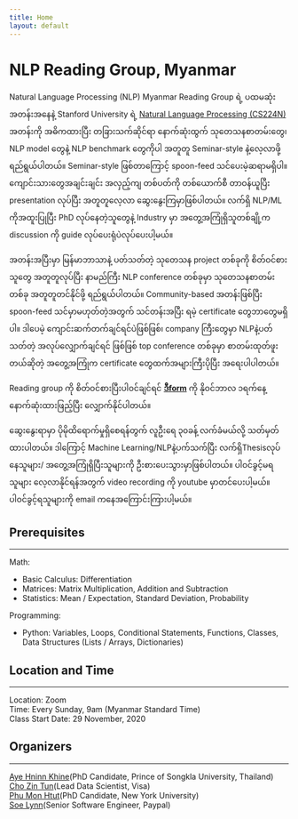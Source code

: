 ```yaml
---
title: Home
layout: default
---
```


# NLP Reading Group, Myanmar

 Natural Language Processing (NLP) Myanmar Reading Group ရဲ့ ပထမဆုံးအတန်းအနေနဲ့ Stanford University ရဲ့ [Natural Language Processing (CS224N)](http://cs224n.stanford.edu/) အတန်းကို အဓိကထားပြီး တခြားသက်ဆိုင်ရာ နောက်ဆုံးထွက် သုတေသနစာတမ်းတွေ၊ NLP model တွေနဲ့ NLP benchmark တွေကိုပါ အတူတူ Seminar-style နဲ့လေ့လာဖို့ရည်ရွယ်ပါတယ်။  Seminar-style ဖြစ်တာကြောင့် spoon-feed သင်ပေးမဲ့ဆရာမရှိပါ။ ကျောင်းသားတွေအချင်းချင်း အလှည့်ကျ တစ်ပတ်ကို တစ်ယောက်စီ တာဝန်ယူပြီး presentation လုပ်ပြီး အတူတူလေ့လာ ဆွေးနွေးကြမှာဖြစ်ပါတယ်။ လက်ရှိ NLP/ML ကိုအထူးပြုပြီး PhD လုပ်နေတဲ့သူတွေနဲ့ Industry မှာ အတွေ့အကြုံရှိသူတစ်ချို့က discussion ကို guide လုပ်ပေးရုံပဲလုပ်ပေးပါ့မယ်။   
   
အတန်းအပြီးမှာ မြန်မာဘာသာနဲ့ ပတ်သတ်တဲ့ သုတေသန project တစ်ခုကို စိတ်ဝင်စားသူတွေ အတူတူလုပ်ပြီး နာမည်ကြီး NLP conference တစ်ခုမှာ သုတေသနစာတမ်းတစ်ခု အတူတူတင်နိုင်ဖို့ ရည်ရွယ်ပါတယ်။ Community-based အတန်းဖြစ်ပြီး spoon-feed သင်မှာမဟုတ်တဲ့အတွက် သင်တန်းအပြီး ရမဲ့ certificate တွေဘာတွေမရှိပါ။ ဒါပေမဲ့ ကျောင်းဆက်တက်ချင်ရင်ပဲဖြစ်ဖြစ်၊ company ကြီးတွေမှာ NLPနဲ့ပတ်သတ်တဲ့ အလုပ်လျှောက်ချင်ရင် ဖြစ်ဖြစ် top conference တစ်ခုမှာ စာတမ်းထုတ်ဖူးတယ်ဆိုတဲ့ အတွေ့အကြုံက certificate တွေထက်အများကြီးပိုပြီး အရေးပါပါတယ်။  
  
 Reading group ကို စိတ်ဝင်စားပြီးပါဝင်ချင်ရင် [**ဒီform**](https://docs.google.com/forms/d/e/1FAIpQLSdq2hH8vfrwF3LU6UTGUZC3-YYgbt3F7mCREkgVzeJhUK3WUA/viewform?usp=sf_link) ကို နိုဝင်ဘာလ ၁ရက်နေ့ နောက်ဆုံးထားဖြည့်ပြီး လျှောက်နိုင်ပါတယ်။ 
 
 ဆွေးနွေးရာမှာ ပိုမိုထိရောက်မှုရှိစေရန်တွက် လူဦးရေ ၃၀ခန့် လက်ခံမယ်လို့ သတ်မှတ်ထားပါတယ်။ ဒါကြောင့် Machine Learning/NLPနဲ့ပက်သက်ပြီး လက်ရှိThesisလုပ်နေသူများ/ အတွေ့အကြုံရှိပြီးသူများကို ဦးစားပေးသွားမှာဖြစ်ပါတယ်။ ပါဝင်ခွင့်မရသူများ လေ့လာနိုင်ရန်အတွက် video recording ကို youtube မှာတင်ပေးပါ့မယ်။ ပါဝင်ခွင့်ရသူများကို email ကနေအကြောင်းကြားပါ့မယ်။ 
 
   
 
## Prerequisites
---
Math:
- Basic Calculus: Differentiation
- Matrices: Matrix Multiplication, Addition and Subtraction
- Statistics: Mean / Expectation, Standard Deviation, Probability

Programming:
- Python: Variables, Loops, Conditional Statements, Functions, Classes, Data Structures (Lists / Arrays, Dictionaries)

  

## Location and Time
---
Location: Zoom  
Time: Every Sunday, 9am (Myanmar Standard Time)  
Class Start Date: 29 November, 2020  



## Organizers
---
[Aye Hninn Khine](https://www.linkedin.com/in/ayehninnkhine)(PhD Candidate, Prince of Songkla University, Thailand)    
[Cho Zin Tun](https://www.linkedin.com/in/cho-zin-tun-9217a2a3/)(Lead Data Scientist, Visa)  
[Phu Mon Htut](https://phumonhtut.me/)(PhD Candidate, New York University)  
[Soe Lynn](https://www.linkedin.com/in/realsoelynn/)(Senior Software Engineer, Paypal)  


